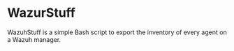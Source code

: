 # WazurStuff
WazuhStuff is a simple Bash script to export the inventory of every agent on a Wazuh manager.
